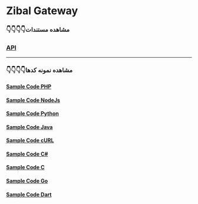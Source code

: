 # Zibal Gateway

### 👇👇👇👇مشاهده مستندات 

### [API](https://nextpay.org/nx/docs)

------

### 👇👇👇👇مشاهده نمونه ‌کدها
#### [Sample Code PHP](https://nextpay.org/nx/uploads/samples/php.txt)
#### [Sample Code NodeJs](https://nextpay.org/nx/uploads/samples/nodejs.txt)
#### [Sample Code Python](https://nextpay.org/nx/uploads/samples/python.txt)
#### [Sample Code Java](https://nextpay.org/nx/uploads/samples/java.txt)
#### [Sample Code cURL](https://nextpay.org/nx/uploads/samples/curl.txt)
#### [Sample Code C#](https://nextpay.org/nx/uploads/samples/c-sharp.txt)
#### [Sample Code C](https://nextpay.org/nx/uploads/samples/c.txt)
#### [Sample Code Go](https://nextpay.org/nx/uploads/samples/go.txt)
#### [Sample Code Dart](https://nextpay.org/nx/uploads/samples/dart.txt)

